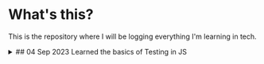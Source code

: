 # What's this?
This is the repository where I will be logging everything I'm learning in tech.

<details>
<summary>
## 04 Sep 2023
Learned the basics of Testing in JS
</summary>

**The Odin Project**
 - Completed [Testing Basics](https://www.theodinproject.com/lessons/node-path-javascript-testing-basics)
	 - 1.  [Read this short article](https://web.archive.org/web/20211123190134/http://godswillokwara.com/index.php/2016/09/09/the-importance-of-test-driven-development/)  that outlines the basic process and the benefits of TDD.
	- 2.  Watch at least the first 3 videos of  [this video series](https://www.youtube.com/playlist?list=PL0zVEGEvSaeF_zoW9o66wa_UCNE3a7BEr)  about testing in JavaScript. The first video focuses heavily on the WHY, while the next two go into more depth about the process. Later videos in the series are  _definitely_  worthwhile, but the first 3 are enough to get you up and running.
	- 3.  Read and follow the  [Getting Started](https://jestjs.io/docs/getting-started)  tutorial on the main Jest website.
	- 4.  Read and follow the  [Using Matchers](https://jestjs.io/docs/using-matchers)  document on the main Jest website. This one demonstrates some of the other useful functions you can use in your tests.

</details>

<!-- 
____________________________________________
TEMPLATE OF LOG

<details>
<summary>
## DD MMM YYYY
Summary
</summary>

**Group**
- Learnings

</details>

-->
<!--stackedit_data:
eyJoaXN0b3J5IjpbNzc2OTIzMjI1LDU5MzAyMjc1LDkwNjY0Mj
ExMywyMDI1NDk2MDU2LC00NDAyMDcyNTYsMTIwMDE3NjAyMF19

-->